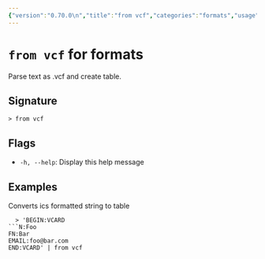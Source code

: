 ```yaml
---
{"version":"0.70.0\n","title":"from vcf","categories":"formats","usage":"Parse text as .vcf and create table.\n"}
---
```

<!-- THIS FILE IS GENERATED BY update_book_commands.cjs USING NUSHELL'S HELP COMMANDS.
REFRAIN FROM EDITING IT MANUALLY.-->
# <code>from vcf</code> for formats

<div class='command-title'>Parse text as .vcf and create table.</div>

## Signature

```> from vcf```

## Flags

 * ```-h, --help```: Display this help message
## Examples

  Converts ics formatted string to table
```shell
  > 'BEGIN:VCARD
```N:Foo
FN:Bar
EMAIL:foo@bar.com
END:VCARD' | from vcf



